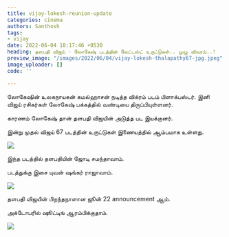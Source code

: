 ```yaml
---
title: vijay-lokesh-reunion-update
categories: cinema
authors: Santhosh
tags:
- vijay
date: 2022-06-04 18:17:46 +0530
heading: தளபதி விஜய் - லோகேஷ் படத்தின் லேட்டஸ்ட் உருட்டுகள்.. முழு விவரம்..!
preview_image: "/images/2022/06/04/vijay-lokesh-thalapathy67-jpg.jpeg"
image_uploader: []
code: ''

---
```

லோகேஷின் உலகநாயகன் கமல்ஹாசன் நடித்த விக்ரம் படம் பிளாக்பஸ்டர். இனி விஜய் ரசிகர்கள் லோகேஷ் பக்கத்தில் வண்டியை திருப்பியுள்ளனர்.

காரணம் லோகேஷ் தான் தளபதி விஜயின் அடுத்த பட இயக்குனர்.

இன்று முதல் விஜய் 67 படத்தின் உருட்டுகள் இணையத்தில் ஆம்பமாக உள்ளது.

![](/images/2022/06/04/lokesh-vijay-2-jpg.jpeg)

இந்த படத்தில் தளபதியின் ஜோடி சமந்தாவாம்.

படத்துக்கு இசை யுவன் ஷங்கர் ராஜாவாம்.

![](/images/2022/06/04/lokesh-vijay-3-1-jpg.jpeg)

தளபதி விஜயின் பிறந்தநாளான ஜூன் 22 announcement ஆம்.

அக்டோபரில் ஷூட்டிங் ஆரம்பிக்குதாம்.

![](/images/2022/06/04/lokesh-vijay-1-1-jpg.jpeg)
